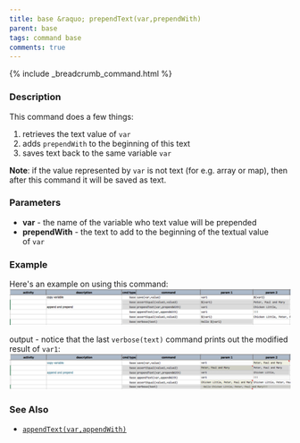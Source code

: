 ```yaml
---
title: base &raquo; prependText(var,prependWith)
parent: base
tags: command base
comments: true
---
```

{% include _breadcrumb_command.html %}


### Description
This command does a few things:
1.  retrieves the text value of `var`
2.  adds `prependWith` to the beginning of this text
3.  saves text back to the same variable `var `

**Note**: if the value represented by `var` is not text (for e.g. array or map), then after this command it will be 
saved as text.


### Parameters
- **var** \- the name of the variable who text value will be prepended
- **prependWith** \- the text to add to the beginning of the textual value of `var`


### Example
Here's an example on using this command:
![script](image/prependText_01.png)

output - notice that the last `verbose(text)` command prints out the modified result of `var1`:
![output](image/prependText_02.png)


### See Also
- [`appendText(var,appendWith)`](appendText(var,appendWith))
